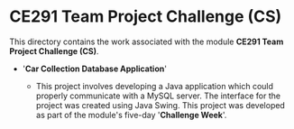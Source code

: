 # CE291 Team Project Challenge (CS)

This directory contains the work associated with the module **CE291 Team Project Challenge (CS)**.

- '**Car Collection Database Application**'

  - This project involves developing a Java application which could properly communicate with a MySQL server. The interface for the project was created using Java Swing. This project was developed as part of the module's five-day '**Challenge Week**'.
 